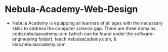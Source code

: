 # Nebula-Academy-Web-Design
- Nebula Academy is equipping all learners of all ages with the necessary skills to address the computer science gap. 
There are three domains, code.nebulaacademy.com (which can be found under the software-engineering folder), teach.nebulaacademy.com, & kids.nebulaacademy.com.  